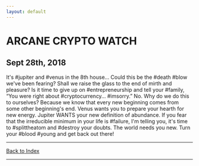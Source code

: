 ```yaml
---
layout: default
---
```

# ARCANE CRYPTO WATCH
## Sept 28th, 2018
It's #jupiter and #venus in the 8th house… Could this be the #death #blow we've been fearing? Shall we raise the glass to the end of mirth and pleasure? Is it time to give up on #entrepreneurship and tell your #family, “You were right about #cryptocurrency… #imsorry.”  No. Why do we do this to ourselves? Because we know that every new  beginning comes from some other beginning's end. Venus wants you to  prepare your hearth for new energy. Jupiter WANTS your new definition of  abundance. If you fear that the irreducible minimum in your life is #failure, I'm telling you, it's time to #splittheatom and #destroy your doubts. The world needs you new. Turn your #blood #young and get back out there!

* * *
[Back to Index](acw.html)
* * *
